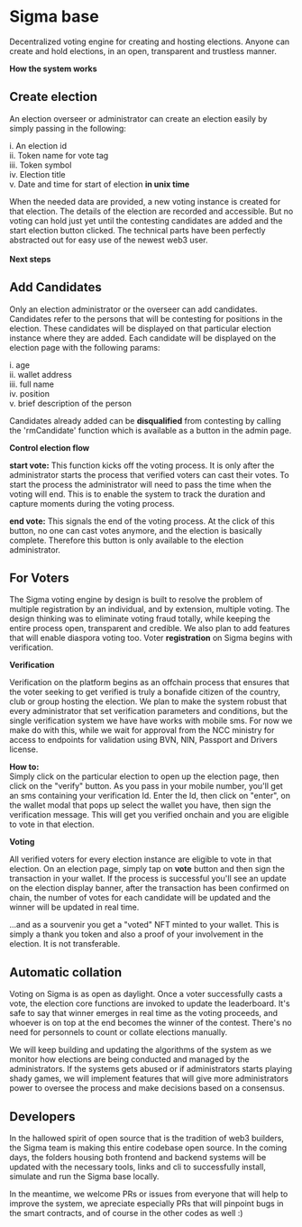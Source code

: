 # Sigma base
Decentralized voting engine for creating and hosting elections. Anyone can create and hold elections, in an open, transparent and trustless manner. 

**How the system works**
## Create election
An election overseer or administrator can create an election easily by simply passing in the following: 

i. An election id <br/>
ii. Token name for vote tag <br/>
iii. Token symbol <br/>
iv. Election title <br/>
v. Date and time for start of election **in unix time** <br/>

When the needed data are provided, a new voting instance is created for that election. The details of the election are recorded and accessible. But no voting can hold just yet until the contesting candidates are added and the start election button clicked. The technical parts have been perfectly abstracted out for easy use of the newest web3 user.
</br>
</br>
**Next steps**

## Add Candidates
Only an election administrator or the overseer can add candidates. Candidates refer to the persons that will be contesting for positions in the election. These candidates will be displayed on that particular election instance where they are added.
Each candidate will be displayed on the election page with the following params:

i. age <br/>
ii. wallet address <br/>
iii. full name <br/>
iv. position <br/>
v. brief description of the person <br/>

Candidates already added can be **disqualified** from contesting by calling the 'rmCandidate' function which is available as a button in the admin page.

**Control election flow**

**start vote:** This function kicks off the voting process. It is only after the administrator starts the process that verified voters can cast their votes. To start the process the administrator will need to pass the time when the voting will end. This is to enable the system to track the duration and capture moments during the voting process.

**end vote:** This signals the end of the voting process. At the click of this button, no one can cast votes anymore, and the election is basically complete. Therefore this button is only available to the election administrator.


## For Voters

The Sigma voting engine by design is built to resolve the problem of multiple registration by an individual, and by extension, multiple voting. The design thinking was to eliminate voting fraud totally, while keeping the entire process open, transparent and credible. We also plan to add features that will enable diaspora voting too. Voter **registration** on Sigma begins with verification.

**Verification** <br/>

Verification on the platform begins as an offchain process that ensures that the voter seeking to get verified is truly a bonafide citizen of the country, club or group hosting the election. We plan to make the system robust that every administrator that set verification parameters and conditions, but the single verification system we have have works with mobile sms. For now we make do with this, while we wait for approval from the NCC ministry for access to endpoints for validation using BVN, NIN, Passport and Drivers license.

**How to:** <br/>
Simply click on the particular election to open up the election page, then click on the "verify" button. As you pass in your mobile number, you'll get an sms containing your verification Id. Enter the Id, then click on "enter", on the wallet modal that pops up select the wallet you have, then sign the verification message. This will get you verified onchain and you are eligible to vote in that election. 


**Voting**

All verified voters for every election instance are eligible to vote in that election. On an election page, simply tap on **vote** button and then sign the transaction in your wallet. If the process is successful you'll see an update on the election display banner, after the transaction has been confirmed on chain, the number of votes for each candidate will be updated and the winner will be updated in real time.

...and as a sourvenir you get a "voted" NFT minted to your wallet. This is simply a thank you token and also a proof of your involvement in the election. It is not transferable.


## Automatic collation

Voting on Sigma is as open as daylight. Once a voter successfully casts a vote, the election core functions are invoked to update the leaderboard. It's safe to say that winner emerges in real time as the voting proceeds, and whoever is on top at the end becomes the winner of the contest. There's no need for personnels to count or collate elections manually. 

We will keep building and updating the algorithms of the system as we monitor how elections are being conducted and managed by the administrators. If the systems gets abused or if administrators starts playing shady games, we will implement features that will give more administrators power to oversee the process and make decisions based on a consensus.


## Developers

In the hallowed spirit of open source that is the tradition of web3 builders, the Sigma team is making this entire codebase open source. In the coming days, the folders housing both frontend and backend systems will be updated with the necessary tools, links and cli to successfully install, simulate and run the Sigma base locally.

In the meantime, we welcome PRs or issues from everyone that will help to improve the system, we apreciate especially PRs that will pinpoint bugs in the smart contracts, and of course in the other codes as well :)






